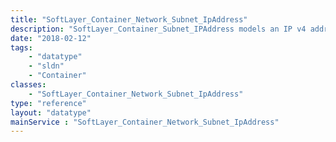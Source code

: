 ```yaml
---
title: "SoftLayer_Container_Network_Subnet_IpAddress"
description: "SoftLayer_Container_Subnet_IPAddress models an IP v4 address as it exists as a member of it's subnet, letting the user know if it is a network identifier, gateway, broadcast, or useable address. Addresses that are neither the network identifier nor the gateway nor the broadcast addresses are usable by SoftLayer servers. "
date: "2018-02-12"
tags:
    - "datatype"
    - "sldn"
    - "Container"
classes:
    - "SoftLayer_Container_Network_Subnet_IpAddress"
type: "reference"
layout: "datatype"
mainService : "SoftLayer_Container_Network_Subnet_IpAddress"
---
```

